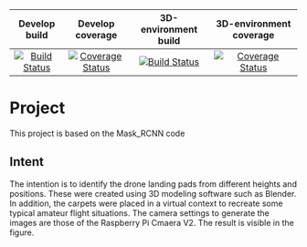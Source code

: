 | Develop build | Develop coverage | 3D-environment build | 3D-environment coverage |
| :-------------: | :----------------: | :--------------------: | :-----------------------: |
|[![Build Status](https://img.shields.io/travis/frank1789/ProjectThesis/develop)](https://travis-ci.org/frank1789/ProjectThesis)|[![Coverage Status](https://coveralls.io/repos/github/frank1789/ProjectThesis/badge.svg?branch=develop)](https://coveralls.io/github/frank1789/ProjectThesis?branch=feature/test)|[![Build Status](https://img.shields.io/travis/frank1789/ProjectThesis/3D-environment?style=flat-square)](https://travis-ci.org/frank1789/ProjectThesis)|[![Coverage Status](https://coveralls.io/repos/github/frank1789/ProjectThesis/badge.svg?branch=3D-environment)](https://coveralls.io/github/frank1789/ProjectThesis?branch=3D-environment)|

# Project
This project is based on the Mask_RCNN code

## Intent
The intention is to identify the drone landing pads from different heights and positions.
These were created using 3D modeling software such as Blender. In addition, the carpets were placed in a virtual context to recreate some typical amateur flight situations.
The camera settings to generate the images are those of the Raspberry Pi Cmaera V2.
The result is visible in the figure.
